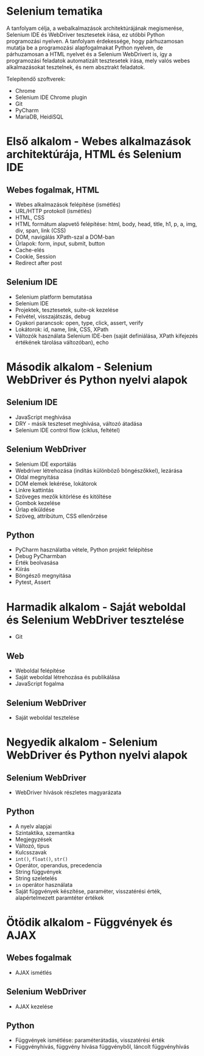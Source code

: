 # Selenium tematika

A tanfolyam célja, a webalkalmazások architektúrájának megismerése, Selenium IDE és WebDriver tesztesetek írása, ez utóbbi Python programozási nyelven.
A tanfolyam érdekessége, hogy párhuzamosan mutatja be a programozási alapfogalmakat Python nyelven, de párhuzamosan a HTML nyelvet és a Selenium WebDrivert is, 
így a programozási feladatok automatizált tesztesetek írása, mely valós webes alkalmazásokat tesztelnek, és nem absztrakt feladatok.

Telepítendő szoftverek:

* Chrome
* Selenium IDE Chrome plugin
* Git
* PyCharm
* MariaDB, HeidiSQL

# Első alkalom - Webes alkalmazások architektúrája, HTML és Selenium IDE

## Webes fogalmak, HTML

* Webes alkalmazások felépítése (ismétlés)
* URL/HTTP protokoll (ismétlés)
* HTML, CSS
* HTML formátum alapvető felépítése: html, body, head, title, h1, p, a, img, div, span, link (CSS)
* DOM, navigálás XPath-szal a DOM-ban
* Űrlapok: form, input, submit, button
* Cache-elés
* Cookie, Session
* Redirect after post

## Selenium IDE

* Selenium platform bemutatása
* Selenium IDE
* Projektek, tesztesetek, suite-ok kezelése
* Felvétel, visszajátszás, debug
* Gyakori parancsok: open, type, click, assert, verify
* Lokátorok: id, name, link, CSS, XPath
* Változók használata Selenium IDE-ben (saját definiálása, XPath kifejezés értékének tárolása változóban), echo

# Második alkalom - Selenium WebDriver és Python nyelvi alapok

## Selenium IDE

* JavaScript meghívása 
* DRY - másik teszteset meghívása, változó átadása
* Selenium IDE control flow (ciklus, feltétel)


## Selenium WebDriver

* Selenium IDE exportálás
* Webdriver létrehozása (indítás különböző böngészőkkel), lezárása
* Oldal megnyitása
* DOM elemek lekérése, lokátorok
* Linkre kattintás
* Szöveges mezők kitörlése és kitöltése
* Gombok kezelése
* Űrlap elküldése
* Szöveg, attribútum, CSS ellenőrzése

## Python

* PyCharm használatba vétele, Python projekt felépítése
* Debug PyCharmban
* Érték beolvasása
* Kiírás
* Böngésző megnyitása
* Pytest, Assert

# Harmadik alkalom - Saját weboldal és Selenium WebDriver tesztelése

* Git

## Web

* Weboldal felépítése
* Saját weboldal létrehozása és publikálása
* JavaScript fogalma

## Selenium WebDriver

* Saját weboldal tesztelése

# Negyedik alkalom - Selenium WebDriver és Python nyelvi alapok

## Selenium WebDriver

* WebDriver hívások részletes magyarázata

## Python

* A nyelv alapjai
* Szintaktika, szemantika
* Megjegyzések
* Változó, típus
* Kulcsszavak
* `int()`, `float()`, `str()`
* Operátor, operandus, precedencia
* String függvények
* String szeletelés
* `in` operátor használata
* Saját függvények készítése, paraméter, visszatérési érték, alapértelmezett
  paramtéter értékek

# Ötödik alkalom - Függvények és AJAX

## Webes fogalmak

* AJAX ismétlés

## Selenium WebDriver

* AJAX kezelése

## Python

* Függvények ismétlése: paraméterátadás, visszatérési érték
* Függvényhívás, függvény hívása függvényből, láncolt függvényhívás